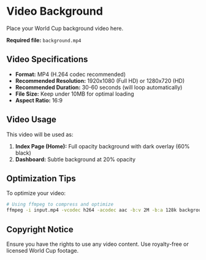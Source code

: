 # Video Background

Place your World Cup background video here.

**Required file:** `background.mp4`

## Video Specifications

- **Format:** MP4 (H.264 codec recommended)
- **Recommended Resolution:** 1920x1080 (Full HD) or 1280x720 (HD)
- **Recommended Duration:** 30-60 seconds (will loop automatically)
- **File Size:** Keep under 10MB for optimal loading
- **Aspect Ratio:** 16:9

## Video Usage

This video will be used as:
1. **Index Page (Home):** Full opacity background with dark overlay (60% black)
2. **Dashboard:** Subtle background at 20% opacity

## Optimization Tips

To optimize your video:
```bash
# Using ffmpeg to compress and optimize
ffmpeg -i input.mp4 -vcodec h264 -acodec aac -b:v 2M -b:a 128k background.mp4
```

## Copyright Notice

Ensure you have the rights to use any video content. Use royalty-free or licensed World Cup footage.
